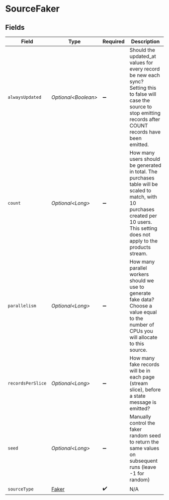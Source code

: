 # SourceFaker


## Fields

| Field                                                                                                                                                                                 | Type                                                                                                                                                                                  | Required                                                                                                                                                                              | Description                                                                                                                                                                           |
| ------------------------------------------------------------------------------------------------------------------------------------------------------------------------------------- | ------------------------------------------------------------------------------------------------------------------------------------------------------------------------------------- | ------------------------------------------------------------------------------------------------------------------------------------------------------------------------------------- | ------------------------------------------------------------------------------------------------------------------------------------------------------------------------------------- |
| `alwaysUpdated`                                                                                                                                                                       | *Optional\<Boolean>*                                                                                                                                                                  | :heavy_minus_sign:                                                                                                                                                                    | Should the updated_at values for every record be new each sync?  Setting this to false will case the source to stop emitting records after COUNT records have been emitted.           |
| `count`                                                                                                                                                                               | *Optional\<Long>*                                                                                                                                                                     | :heavy_minus_sign:                                                                                                                                                                    | How many users should be generated in total. The purchases table will be scaled to match, with 10 purchases created per 10 users. This setting does not apply to the products stream. |
| `parallelism`                                                                                                                                                                         | *Optional\<Long>*                                                                                                                                                                     | :heavy_minus_sign:                                                                                                                                                                    | How many parallel workers should we use to generate fake data?  Choose a value equal to the number of CPUs you will allocate to this source.                                          |
| `recordsPerSlice`                                                                                                                                                                     | *Optional\<Long>*                                                                                                                                                                     | :heavy_minus_sign:                                                                                                                                                                    | How many fake records will be in each page (stream slice), before a state message is emitted?                                                                                         |
| `seed`                                                                                                                                                                                | *Optional\<Long>*                                                                                                                                                                     | :heavy_minus_sign:                                                                                                                                                                    | Manually control the faker random seed to return the same values on subsequent runs (leave -1 for random)                                                                             |
| `sourceType`                                                                                                                                                                          | [Faker](../../models/shared/Faker.md)                                                                                                                                                 | :heavy_check_mark:                                                                                                                                                                    | N/A                                                                                                                                                                                   |